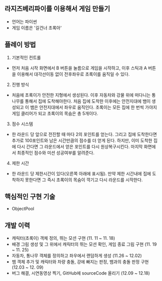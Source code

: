 ## 라지즈베리파이를 이용해서 게임 만들기
- 언어는 파이썬
- 게임 이름은 '길건너 초록아'

## 플레이 방법
1) 기본적인 컨트롤
-  먼저 처음 시작 화면에서 B 버튼을 눌름으로 게임을 시작하고, 이후 스틱과 A 버튼을 이용해서 대각선이동 없이 전후좌우로 초록이를 움직일 수 있다.

2) 진행 방식
-  처음에 초록이가 안전한 지형에서 생성된다. 이후 자동차와 강물 위에 떠다니는 통나무를 통해서 집에 도착해야한다. 처음 집에 도착한 이후에는 안전지대에 뱀이 생성되고 이 뱀은 안전지대에서 좌우로 움직인다. 초록이는 모든 집에 한 번씩 가야지 게임 클리어가 되고 초록이의 목숨은 총 5개이다.

3) 점수 시스템
-  한 라운드 당 앞으로 전진할 때 마다 2의 포인트를 얻는다. 그리고 집에 도착한다면 추가로 100포인트와 남은 시간만큼의 점수를 더 얻게 된다. 하지만, 이미 도착한 집에 다시 간다면 그 라운드에서 얻은 포인트를 다시 원상복구시킨다. 마지막 화면에서 최종적인 점수와 미션 성공여부를 알려준다.

4) 제한 시간
- 한 라운드 당 제한시간이 있다(오른쪽 아래에 표시됨). 만약 제한 시간내에 집에 도착하지 못한다면 그 즉시 초록이의 목숨이 깍기고 다시 라운드를 시작한다.

## 핵심적인 구현 기술
- ObjectPool

## 개발 이력
- 캐릭터(초록이) 객체 정의, 뛰는 모션 구현 (11. 11 ~ 11. 18)
- 배경 그림 생성 및 그 위에서 캐릭터의 뛰는 모션 확인, 게임 종료 그림 구현 (11. 19 ~ 11. 25)
- 자동차, 통나무 객체를 정의하고 좌우에서 랜덤하게 생성 (11.26 ~ 12.02)
- 뱀 객체 추가 및 캐릭터와 차량 충돌, 강에 빠지는 판정, 뱀과의 충돌 판정 구현 (12.03 ~ 12. 09)
- 버그 해결, 시연동영상 찍기, GitHub에 sourceCode 올리기 (12.09 ~ 12.18)

